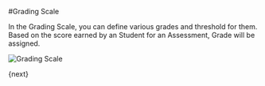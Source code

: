 #Grading Scale

In the Grading Scale, you can define various grades and threshold for them. Based on the score earned by an Student for an Assessment, Grade will be assigned.

<img class="screenshot" alt="Grading Scale" src="{{docs_base_url}}/docs/assets/img/schools/assessment/grading-scale.png">

{next}